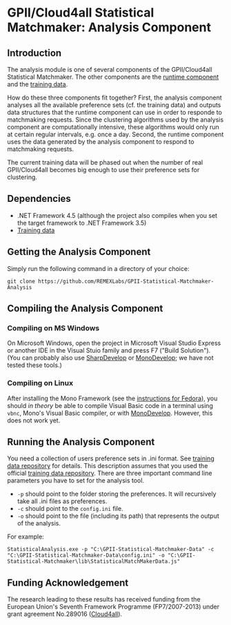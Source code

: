 # GPII/Cloud4all Statistical Matchmaker: Analysis Component

## Introduction

The analysis module is one of several components of the GPII/Cloud4all Statistical Matchmaker. 
The other components are the [runtime component](https://github.com/REMEXLabs/GPII-Statistical-Matchmaker) and 
the [training data](https://github.com/REMEXLabs/GPII-Statistical-Matchmaker-Data). 

How do these three components fit together? 
First, the analysis component analyses all the available preference sets (cf. the training data) and outputs
data structures that the runtime component can use in order to responde to matchmaking requests. 
Since the clustering algorithms used by the analysis component are computationally intensive, 
these algorithms would only run at certain regular intervals, e.g. once a day. 
Second, the runtime component uses the data generated by the analysis component to respond to matchmaking requests. 

The current training data will be phased out when the number of real GPII/Cloud4all becomes big enough to
use their preference sets for clustering. 

## Dependencies

* .NET Framework 4.5 (although the project also compiles when you set the target framework to .NET Framework 3.5)
* [Training data](http://issues.gpii.net/browse/GPII-1121)

## Getting the Analysis Component

Simply run the following command in a directory of your choice: 
```
git clone https://github.com/REMEXLabs/GPII-Statistical-Matchmaker-Analysis
```

## Compiling the Analysis Component

### Compiling on MS Windows
On Microsoft Windows, open the project in Microsoft Visual Studio Express or another IDE in the Visual Stuio family
and press F7 ("Build Solution"). 
(You can probably also use [SharpDevelop](https://github.com/icsharpcode/SharpDevelop/wiki/Keyboard-Shortcuts#09) or 
[MonoDevelop](http://www.monodevelop.com/); we have not tested these tools.) 

### Compiling on Linux
After installing the Mono Framework (see the [instructions for Fedora](http://www.mono-project.com/docs/getting-started/install/linux/#centos-fedora-and-derivatives)), you should *in theory* be able to compile Visual Basic code in a terminal using `vbnc`, Mono's Visual Basic compiler, or with [MonoDevelop](http://www.monodevelop.com/). However, this does not work yet.

## Running the Analysis Component

You need a collection of users preference sets in .ini format. See [training data repository](https://github.com/REMEXLabs/GPII-Statistical-Matchmaker-Data) for details. This description assumes that you used the official [training data repository](https://github.com/REMEXLabs/GPII-Statistical-Matchmaker-Data).
There are three important command line parameters you have to set for the analysis tool.
* `-p` should point to the folder storing the preferences. It will recursively take all .ini files as preferences.
* `-c` should point to the `config.ini` file.
* `-o` should point to the file (including its path) that represents the output of the analysis. 

For example:
```
StatisticalAnalysis.exe -p "C:\GPII-Statistical-Matchmaker-Data" -c "C:\GPII-Statistical-Matchmaker-Data\config.ini" -o "C:\GPII-Statistical-Matchmaker\lib\StatisticalMatchMakerData.js"
```


## Funding Acknowledgement

The research leading to these results has received funding from the European
Union's Seventh Framework Programme (FP7/2007-2013) under grant agreement No.289016
([Cloud4all](http://www.cloud4all.info/)).
